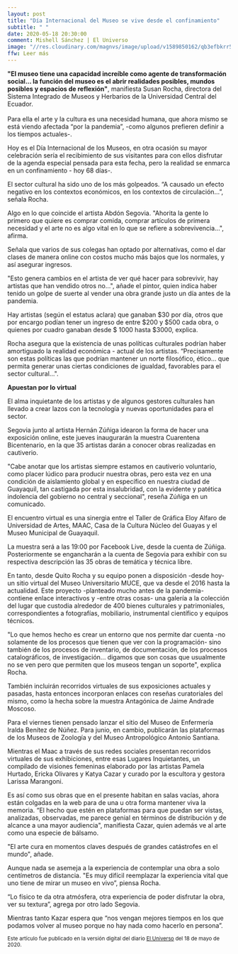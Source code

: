 ```yaml
---
layout: post
title: "Día Internacional del Museo se vive desde el confinamiento"
subtitle: " "
date: 2020-05-18 20:30:00
comment: Mishell Sánchez | El Universo
image: "//res.cloudinary.com/magnvs/image/upload/v1589850162/qb3efbkrr5763qegrfma.jpg"
ffw: Leer más
---
```

**"El museo tiene una capacidad increíble como agente de transformación social... la función del museo es el abrir realidades posibles, mundos posibles y espacios de reflexión"**, manifiesta Susan Rocha, directora del Sistema Integrado de Museos y Herbarios de la Universidad Central del Ecuador.<br /><br/>Para ella el arte y la cultura es una necesidad humana, que ahora mismo se está viendo afectada “por la pandemia”, -como algunos prefieren definir a los tiempos actuales-.

Hoy es el Día Internacional de los Museos, en otra ocasión su mayor celebración sería el recibimiento de sus visitantes para con ellos disfrutar de la agenda especial pensada para esta fecha, pero la realidad se enmarca en un confinamiento - hoy 68 días-.

El sector cultural ha sido uno de los más golpeados. “A causado un efecto negativo en los contextos económicos, en los contextos de circulación…”, señala Rocha.

Algo en lo que coincide el artista Abdón Segovia. "Ahorita la gente lo primero que quiere es comprar comida, comprar artículos de primera necesidad y el arte no es algo vital en lo que se refiere a sobrevivencia...", afirma.

Señala que varios de sus colegas han optado por alternativas, como el dar clases de manera online con costos mucho más bajos que los normales, y así asegurar ingresos.

"Esto genera cambios en el artista de ver qué hacer para sobrevivir, hay artistas que han vendido otros no...", añade el pintor, quien indica haber tenido un golpe de suerte al vender una obra grande justo un día antes de la pandemia.

Hay artistas (según el estatus aclara) que ganaban $30 por día, otros que por encargo podían tener un ingreso de entre $200 y $500 cada obra, o quienes por cuadro ganaban desde $ 1000 hasta $3000, explica.

Rocha asegura que la existencia de unas políticas culturales podrían haber amortiguado la realidad económica - actual de los artistas. “Precisamente son estas políticas las que podrían mantener un norte filosófico, ético… que permita generar unas ciertas condiciones de igualdad, favorables para el sector cultural...".

**Apuestan por lo virtual**

El alma inquietante de los artistas y de algunos gestores culturales han llevado a crear lazos con la tecnología y nuevas oportunidades para el sector.

Segovia junto al artista Hernán Zúñiga idearon la forma de hacer una exposición online, este jueves inaugurarán la muestra Cuarentena Bicentenario, en la que 35 artistas darán a conocer obras realizadas en cautiverio.

"Cabe anotar que los artistas siempre estamos en cautiverio voluntario, como placer lúdico para producir nuestra obras, pero esta vez en una condición de aislamiento global y en específico en nuestra ciudad de Guayaquil, tan castigada por esta insalubridad, con la evidente y patética indolencia del gobierno no central y seccional", reseña Zúñiga en un comunicado.

El encuentro virtual es una sinergia entre el Taller de Gráfica Eloy Alfaro de Universidad de Artes, MAAC, Casa de la Cultura Núcleo del Guayas y el Museo Municipal de Guayaquil.

La muestra será a las 19:00 por Facebook Live, desde la cuenta de Zúñiga. Posteriormente se engancharán a la cuenta de Segovia para exhibir con su respectiva descripción las 35 obras de temática y técnica libre.

En tanto, desde Quito Rocha y su equipo ponen a disposición -desde hoy- un sitio virtual del Museo Universitario MUCE, que va desde el 2016 hasta la actualidad. Este proyecto -planteado mucho antes de la pandemia- contiene enlace interactivos y -entre otras cosas- una galería a la colección del lugar que custodia alrededor de 400 bienes culturales y patrimoniales, correspondientes a fotografías, mobiliario, instrumental científico y equipos técnicos.

"Lo que hemos hecho es crear un entorno que nos permite dar cuenta -no solamente de los procesos que tienen que ver con la programación- sino también de los procesos de inventario, de documentación, de los procesos catalográficos, de investigación... digamos que son cosas que usualmente no se ven pero que permiten que los museos tengan un soporte", explica Rocha.

También incluirán recorridos virtuales de sus exposiciones actuales y pasadas, hasta entonces incorporan enlaces con reseñas curatoriales del mismo, como la hecha sobre la muestra Antagónica de Jaime Andrade Moscoso.

Para el viernes tienen pensado lanzar el sitio del Museo de Enfermería Iralda Benítez de Núñez. Para junio, en cambio, publicarán las plataformas de los Museos de Zoología y del Museo Antropológico Antonio Santiana.

Mientras el Maac a través de sus redes sociales presentan recorridos virtuales de sus exhibiciones, entre esas Lugares Inquietantes, un compilado de visiones femeninas elaborado por las artistas Pamela Hurtado, Ericka Olivares y Katya Cazar y curado por la escultora y gestora Larissa Marangoni.

Es así como sus obras que en el presente habitan en salas vacías, ahora están colgadas en la web para de una u otra forma mantener viva la memoria. “El hecho que estén en plataformas para que puedan ser vistas, analizadas, observadas, me parece genial en términos de distribución y de alcance a una mayor audiencia", manifiesta Cazar, quien además ve al arte como una especie de bálsamo.

"El arte cura en momentos claves después de grandes catástrofes en el mundo", añade.

Aunque nada se asemeja a la experiencia de contemplar una obra a solo centímetros de distancia. "Es muy difícil reemplazar la experiencia vital que uno tiene de mirar un museo en vivo”, piensa Rocha.

“Lo físico te da otra atmósfera, otra experiencia de poder disfrutar la obra, ver su textura”, agrega por otro lado Segovia.

Mientras tanto Kazar espera que “nos vengan mejores tiempos en los que podamos volver al museo porque no hay nada como hacerlo en persona”.

<small>Este artículo fue publicado en la versión digital del diario [El Universo](//www.eluniverso.com/entretenimiento/2020/05/17/nota/7843947/dia-internacional-museo-confinamiento-sabor-diferente) del 18 de mayo de 2020.</small>
